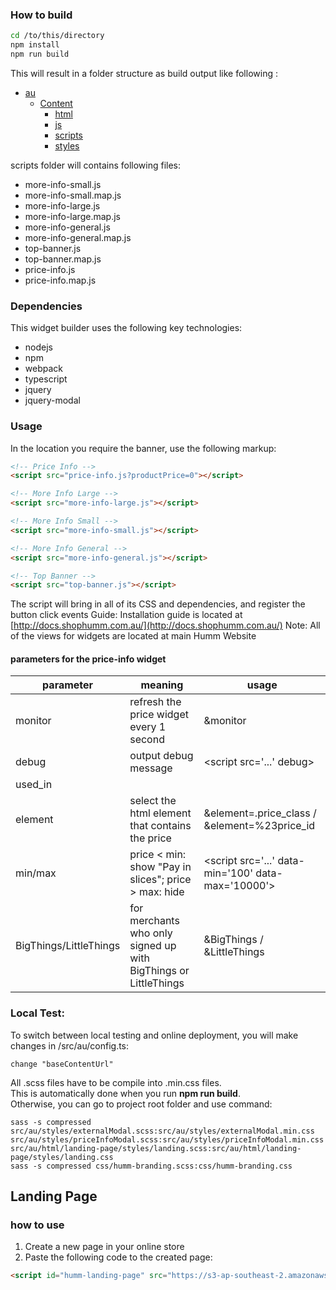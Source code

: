 ﻿### How to build

```bash
cd /to/this/directory
npm install
npm run build
```
This will result in a folder structure as build output like following :

* [au](./dir2)
    * [Content](./dir2)
        * [html](./dir2)
        * [js](./dir2)
        * [scripts](./dir2)
        * [styles](./dir2)

scripts folder will contains following files:
- more-info-small.js
- more-info-small.map.js
- more-info-large.js
- more-info-large.map.js
- more-info-general.js
- more-info-general.map.js
- top-banner.js
- top-banner.map.js
- price-info.js
- price-info.map.js

### Dependencies
This widget builder uses the following key technologies:
- nodejs
- npm
- webpack
- typescript
- jquery
- jquery-modal

### Usage

In the location you require the banner, use the following markup:

```HTML
<!-- Price Info -->
<script src="price-info.js?productPrice=0"></script>

<!-- More Info Large -->
<script src="more-info-large.js"></script>

<!-- More Info Small -->
<script src="more-info-small.js"></script>

<!-- More Info General -->
<script src="more-info-general.js"></script>

<!-- Top Banner -->
<script src="top-banner.js"></script>
```
The script will bring in all of its CSS and dependencies, and register the button click events
Guide: Installation guide is located at [http://docs.shophumm.com.au/](http://docs.shophumm.com.au/)
Note: All of the views for widgets are located at main Humm Website

#### parameters for the price-info widget
| parameter | meaning  | usage |
|-----------|--------| --- |
| monitor | refresh the price widget every 1 second | &monitor |
| debug | output debug message | \<script src='...' debug\> |
| used_in | | |
| element | select the html element that contains the price | &element=.price_class / &element=%23price_id |
| min/max | price < min: show "Pay in slices"; price > max: hide | \<script src='...' data-min='100' data-max='10000'\> |
| BigThings/LittleThings | for merchants who only signed up with BigThings or LittleThings | &BigThings / &LittleThings |


### Local Test:
To switch between local testing and online deployment, you will make changes in /src/au/config.ts:

    change "baseContentUrl"

All .scss files have to be compile into .min.css files.  
This is automatically done when you run **npm run build**.  
Otherwise, you can go to project root folder and use command:
```
sass -s compressed src/au/styles/externalModal.scss:src/au/styles/externalModal.min.css src/au/styles/priceInfoModal.scss:src/au/styles/priceInfoModal.min.css src/au/html/landing-page/styles/landing.scss:src/au/html/landing-page/styles/landing.css 
sass -s compressed css/humm-branding.scss:css/humm-branding.css 

```

## Landing Page
### how to use
1. Create a new page in your online store
2. Paste the following code to the created page:  
```html
<script id="humm-landing-page" src="https://s3-ap-southeast-2.amazonaws.com/widgets.shophumm.com.au/content/scripts/landing-page.js"></script></pre>

```
